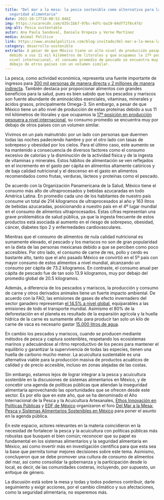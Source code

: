 ```yaml
---
title: "Del mar a la mesa: la pesca sostenible como alternativa para la
  seguridad alimentaria"
date: 2022-10-17T18:00:52.046Z
img: https://ucarecdn.com/d35c1bb7-97bc-4dfc-ba19-04dff2f8c47d/
img-alt: Pesca sustentable
autor: Ana Paula Sandoval, Daniela Oropeza y Verne Martínez
medio: Animal Político
link: https://www.animalpolitico.com/blog-invitado/del-mar-a-la-mesa-la-pesca-sostenible-como-alternativa-para-la-seguridad-alimentaria/
category: desarrollo-sostenible
extracto: A pesar de que México tiene un alto nivel de producción pesquera
  debido a sus 11 mil kilómetros de litorales y que ocupamos la 17º posición a
  nivel internacional, el consumo promedio de pescado se encuentra muy por
  debajo de otros países con un volumen similar.
---
```

La pesca, como actividad económica, representa una fuente importante de ingresos para [300 mil personas de manera directa y 2 millones de manera indirecta](https://www.gob.mx/conapesca/prensa/la-pesca-de-gran-relevancia-en-produccion-de-alimentos-generacion-de-empleos-y-desarrollo-regional-mario-aguilar-175933). También destaca por proporcionar alimentos con grandes beneficios para la salud, pues es bien sabido que los pescados y mariscos son fuente abundante de aminoácidos esenciales, vitaminas, minerales y ácidos grasos, principalmente Omega-3. Sin embargo, a pesar de que México tiene un alto nivel de producción de estas proteínas debido a sus 11 mil kilómetros de litorales y que ocupamos la [17º posición en producción pesquera a nivel internacional](https://www.gob.mx/conapesca/articulos/la-pesca-mexicana-una-actividad-inmensa-como-el-mar-227722?idiom=es#:~:text=M%C3%A9xico%20cuenta%20con%20m%C3%A1s%20de,habitan%202%20mil%20especies%20end%C3%A9micas), su consumo promedio se encuentra muy por debajo de otros países con un volumen similar.

Vivimos en un país malnutrido: por un lado con personas que duermen todas las noches padeciendo hambre y por el otro lado con tasas de sobrepeso y obesidad por los cielos. Para el último caso, este aumento se ha mantenido a consecuencia de diversos factores como el consumo excesivo de calorías y la disminución de la actividad física y de la ingesta de vitaminas y minerales. Estos hábitos de alimentación se ven reflejados en el incremento en el gasto per cápita en alimentos altamente calóricos y de baja calidad nutricional y el descenso en el gasto en alimentos recomendados como frutas, verduras, lácteos y proteínas como el pescado.

De acuerdo con la Organización Panamericana de la Salud, México tiene el consumo más alto de ultraprocesados y bebidas azucaradas en todo América Latina. En promedio cada uno de los habitantes de nuestro país consume un total de 214 kilogramos de ultraprocesados al año y 163 litros de bebidas azucaradas, posicionando a nuestro país en el 4º lugar mundial en el consumo de alimentos ultraprocesados. Estas cifras representan una grave problemática de salud pública, ya que la ingesta frecuente de estos productos está asociada al aumento en el riesgo de sobrepeso, obesidad, cáncer, diabetes tipo 2 y enfermedades cardiovasculares.

Mientras que el consumo de alimentos de nula calidad nutricional es sumamente elevado, el pescado y los mariscos no son de gran popularidad en la dieta de las personas mexicanas debido a que se perciben como poco accesibles. Por otro lado, el consumo de carne de res, pollo y cerdo es bastante alto, tanto que el año pasado México se convirtió en el 5º país con mayor consumo de estos alimentos a nivel mundial, alcanzando un consumo per cápita de 73.2 kilogramos. En contraste, el consumo anual per cápita de pescado fue de tan solo 13.9 kilogramos, muy por debajo del promedio global de 20.5 kilogramos.

Además, a diferencia de los pescados y mariscos, la producción y consumo de carne y otros derivados animales tiene un fuerte impacto ambiental. De acuerdo con la FAO, las emisiones de gases de efecto invernadero del sector ganadero representan [el 14.5% a nivel global](https://www.gob.mx/pronabive/articulos/retos-de-la-industria-pecuaria-respecto-al-cambio-climatico#:~:text=De%20acuerdo%20a%20la%20FAO%20se%20estima%20que%20las%20emisiones,significativa%20en%20el%20cambio%20clim%C3%A1tico.), equiparables a las emisiones de todo el transporte mundial. Asimismo el 80% de la deforestación en el planeta es resultado de la expansión agrícola y la huella hídrica de la carne es sumamente alta: para producir tan solo un kilo de carne de vaca es necesario gastar [15.000 litros de agua](https://www.fao.org/americas/noticias/ver/es/c/229495/).

En cambio los pescados y mariscos, cuando se producen mediante métodos de pesca y captura sostenibles, respetando los ecosistemas marinos y adecuándose al ritmo reproductivo de los peces para mantener el equilibrio y garantizar la supervivencia de todas las especies, tienen una huella de carbono mucho menor. La acuicultura sustentable es una alternativa viable para la producción masiva de productos acuáticos de calidad y de precio accesible, incluso en zonas alejadas de las costas.

Sin embargo, estamos lejos de lograr integrar a la pesca y acuicultura sostenible en la discusiones de sistemas alimentarios en México, y de concebir una agenda de políticas públicas que atiendan la inseguridad alimentaria aprovechando las oportunidades que se ofrecen desde este sector. Es por ello que en este año, que se ha denominado el Año Internacional de la Pesca y la Acuicultura Artesanales, [Ethos Innovación en Políticas Públicas](https://www.ethos.org.mx/) y [EDF de México](https://mexico.edf.org/) organizaron el foro [Del Mar a la Mesa: Pesca y Sistemas Alimentarios Sostenibles en México](https://www.youtube.com/watch?v=-U7TsFrzPtg&t=4s) para poner el asunto en la agenda pública.

En este espacio, actores relevantes en la materia coincidieron en la necesidad de fortalecer la pesca y la acuicultura con políticas públicas más robustas que busquen el bien común; reconocer que su papel es fundamental en los sistemas alimentarios y la seguridad alimentaria en México, así como invertir más en investigación científica para que esta sea la base que permita tomar mejores decisiones sobre este tema. Asimismo, concluyeron que se debe promover una cultura de consumo de alimentos del mar, así como consolidar la gobernanza y la participación desde lo local, es decir, de las comunidades costeras, incluyendo, por supuesto, un enfoque de género.

La discusión está sobre la mesa y todas y todos podemos contribuir, darle seguimiento y exigir acciones, por el cambio climático y sus afectaciones, como la seguridad alimentaria, no esperemos más.